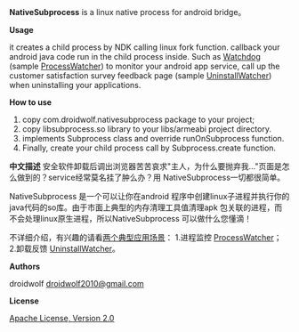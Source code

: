 **NativeSubprocess** is a linux native process for android bridge。

**Usage**

it creates a child process by NDK calling linux fork function. callback your android java code run in the child process inside. Such as [Watchdog](https://github.com/droidwolf/NativeSubprocess/blob/master/src/com/droidwolf/example/WatchDog.java "WatchDog") (sample [ProcessWatcher](https://github.com/droidwolf/NativeSubprocess/blob/master/src/com/droidwolf/example/ProcessWatcher.java "ProcessWatcher")) to monitor your android app service, call up the customer satisfaction survey feedback page (sample [UninstallWatcher](https://github.com/droidwolf/NativeSubprocess/blob/master/src/com/droidwolf/example/UninstallWatcher.java "UninstallWatcher")) when uninstalling your applications.

**How to use**

1. copy com.droidwolf.nativesubprocess package to your project;
2. copy libsubprocess.so library to your  libs/armeabi project directory.
3. implements Subprocess class and  override runOnSubprocess function.
4. Finally, create your child process call by Subprocess.create function.

**中文描述**
安全软件卸载后调出浏览器苦苦哀求"主人，为什么要抛弃我..."页面是怎么做到的？service经常莫名挂了肿么办？用 NativeSubprocess一切都很简单。

NativeSubprocess 是一个可以让你在android 程序中创建linux子进程并执行你的java代码的so库。由于市面上典型的内存清理工具值清理apk 包关联的进程，而不会处理linux原生进程，所以NativeSubprocess 可以做什么您懂滴！

不详细介绍，有兴趣的请看[两个典型应用场景](https://github.com/droidwolf/NativeSubprocess/blob/master/src/com/droidwolf/example/WatchDog.java "WatchDog")：
1.进程监控   [ProcessWatcher](https://github.com/droidwolf/NativeSubprocess/blob/master/src/com/droidwolf/example/ProcessWatcher.java "ProcessWatcher")；
2.卸载反馈  [UninstallWatcher](https://github.com/droidwolf/NativeSubprocess/blob/master/src/com/droidwolf/example/UninstallWatcher.java "UninstallWatcher")。

**Authors**

droidwolf [droidwolf2010@gmail.com](mailto:droidwolf2010@gmail.com "droidwolf2010@gmail.com")


**License**

[Apache License, Version 2.0](http://www.apache.org/licenses/LICENSE-2.0 "Apache License, Version 2.0")
